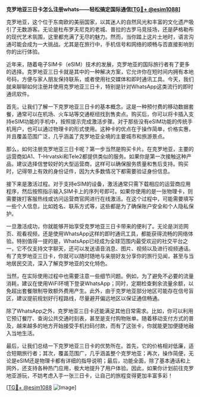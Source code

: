 **克罗地亚三日卡怎么注册whats——轻松搞定国际通信[[TG💪+ @esim1088](https://t.me/s/esim1088)]**

克罗地亚，这个位于东南欧的美丽国家，以其迷人的自然风光和丰富的文化遗产吸引了无数游客。无论是杜布罗夫尼克的老城、普拉的古罗马竞技场，还是萨格勒布的现代艺术氛围，这里都充满了无尽的魅力。然而，当你踏上这片土地时，语言沟通可能会成为一大挑战。尤其是在旅行中，手机信号和网络的顺畅与否直接影响到你的出行体验。

近年来，随着电子SIM卡（eSIM）技术的发展，克罗地亚的国际旅行者有了更多的选择。克罗地亚三日卡就是其中的一种解决方案，它允许你在短时间内拥有本地号码，方便与家人朋友保持联系，或者使用社交媒体和即时通讯工具。今天，我们就来聊聊如何注册并使用克罗地亚三日卡，特别是针对WhatsApp这类流行的即时通讯软件。

首先，让我们了解一下克罗地亚三日卡的基本概念。这是一种预付费的移动数据套餐，通常可以在机场、火车站等交通枢纽找到售卖点。购买后，你可以将卡插入支持eSIM功能的手机中，按照提示完成激活步骤。对于那些没有eSIM功能的传统手机用户，也可以通过物理卡的形式使用。这种卡的优点在于操作简单，价格实惠，并且覆盖范围广泛，几乎涵盖了克罗地亚全境的主要城市和旅游景点。

那么，如何注册克罗地亚三日卡呢？第一步当然是购买卡片。在克罗地亚，主要的运营商如A1、T-Hrvatski和Tele2都提供类似的服务。如果你是第一次接触这种产品，建议选择信誉较好的大型运营商，这样可以确保服务质量和售后支持。购买时，记得带上有效的身份证件，因为大多数情况下都需要验证身份信息。

接下来是激活过程。对于支持eSIM的设备，激活通常只需下载相应的运营商应用程序，然后按照指示输入SIM卡上的序列号即可。如果你使用的是一张物理卡，则需要拨打客服热线或访问运营商官网进行在线激活。在这个过程中，可能需要填写一些个人信息，比如姓名、联系方式等，这些都是为了确保账户安全和个人隐私保护。

一旦激活成功，你就能够开始享受克罗地亚三日卡带来的便利了。无论是浏览网页、观看视频，还是使用WhatsApp这样的即时通讯工具，都能获得流畅的网络体验。特别值得一提的是，WhatsApp已经成为全球范围内最受欢迎的社交平台之一，它不仅支持文字聊天，还可以发送语音消息、图片、视频以及进行视频通话。有了克罗地亚三日卡，你就可以随时随地与亲朋好友分享你的旅行见闻，甚至与当地居民交流，深入了解克罗地亚的文化特色。

当然，在实际使用过程中也需要注意一些细节问题。例如，为了避免不必要的流量消耗，建议在使用WiFi环境下登录WhatsApp；同时，定期检查剩余流量余额，以免超出套餐限制导致额外费用产生。此外，由于克罗地亚部分地区可能存在信号盲区，建议提前规划好行程路线，尽量避开偏远地区以保证通信畅通。

除了WhatsApp之外，克罗地亚三日卡还能满足其他日常需求。比如，你可以利用它预订餐厅、查询公共交通时刻表，甚至是支付购物账单。随着移动支付方式的普及，越来越多的地方开始接受手机扫码付款，而有了这张卡，你就能更加便捷地融入当地生活。

最后，让我们总结一下克罗地亚三日卡的优势所在。首先，它的价格相对低廉，适合短期旅行者；其次，覆盖范围广，几乎涵盖整个克罗地亚；再次，操作简便，无论是eSIM还是物理卡都有详细的指导说明；最后，功能全面，除了基本通话和上网外，还支持各种热门应用，极大地提升了用户体验。因此，如果你计划前往克罗地亚游玩，不妨考虑入手一张三日卡，让自己的旅程变得更加丰富多彩！

[[TG💪+ @esim1088](https://t.me/s/esim1088) ![Image](https://i.postimg.cc/4NQfJmqS/Snipaste-2025-05-13-00-14-12.png)]